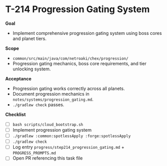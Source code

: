 # T-214 Progression Gating System

**Goal**

- Implement comprehensive progression gating system using boss cores and planet tiers.

**Scope**

- `common/src/main/java/com/netroaki/chex/progression/`
- Progression gating mechanics, boss core requirements, and tier unlocking system.

**Acceptance**

- Progression gating works correctly across all planets.
- Document progression mechanics in `notes/systems/progression_gating.md`.
- `./gradlew check` passes.

**Checklist**

- [ ] `bash scripts/cloud_bootstrap.sh`
- [ ] Implement progression gating system
- [ ] `./gradlew :common:spotlessApply :forge:spotlessApply`
- [ ] `./gradlew check`
- [ ] Log entry `progress/step214_progression_gating.md` + `PROGRESS_PROMPTS.md`
- [ ] Open PR referencing this task file
